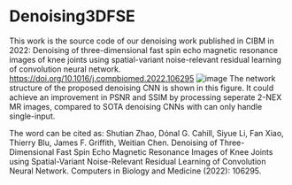 # Denoising3DFSE
This work is the source code of our denoising work published in CIBM in 2022: Denoising of three-dimensional fast spin echo magnetic resonance images of knee joints using spatial-variant noise-relevant residual learning of convolution neural network. https://doi.org/10.1016/j.compbiomed.2022.106295
![image](https://github.com/ShutianZ/Denoising3DFSE/assets/169630532/c6cf5493-aff8-40f4-8d50-a5c7198fae52)
The network structure of the proposed denoising CNN is shown in this figure. It could achieve an improvement in PSNR and SSIM by processing seperate 2-NEX MR images, compared to SOTA denoising CNNs with can only handle single-input.

The word can be cited as:
Shutian Zhao, Dόnal G. Cahill, Siyue Li, Fan Xiao, Thierry Blu, James F. Griffith, Weitian Chen. Denoising of Three-Dimensional Fast Spin Echo Magnetic Resonance Images of Knee Joints using Spatial-Variant Noise-Relevant Residual Learning of Convolution Neural Network. Computers in Biology and Medicine (2022): 106295.
